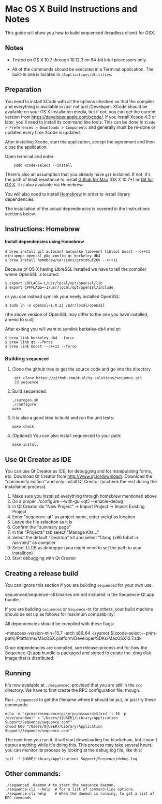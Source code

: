 Mac OS X Build Instructions and Notes
====================================
This guide will show you how to build sequenced (headless client) for OSX.

Notes
-----

* Tested on OS X 10.7 through 10.12.3 on 64-bit Intel processors only.

* All of the commands should be executed in a Terminal application. The
built-in one is located in `/Applications/Utilities`.

Preparation
-----------

You need to install XCode with all the options checked so that the compiler
and everything is available in /usr not just /Developer. XCode should be
available on your OS X installation media, but if not, you can get the
current version from https://developer.apple.com/xcode/. If you install
Xcode 4.3 or later, you'll need to install its command line tools. This can
be done in `Xcode > Preferences > Downloads > Components` and generally must
be re-done or updated every time Xcode is updated.

After installing Xcode, start the application, accept the agreement and then close the application.

Open terminal and enter:
                
        sudo xcode-select --install

There's also an assumption that you already have `git` installed. If
not, it's the path of least resistance to install [Github for Mac](https://mac.github.com/)
(OS X 10.7+) or
[Git for OS X](https://code.google.com/p/git-osx-installer/). It is also
available via Homebrew.

You will also need to install [Homebrew](http://brew.sh) in order to install library
dependencies.

The installation of the actual dependencies is covered in the Instructions
sections below.

Instructions: Homebrew
----------------------

#### Install dependencies using Homebrew

    $ brew install git autoconf automake libevent libtool boost --c++11 miniupnpc openssl pkg-config qt berkeley-db4
    $ brew install homebrew/versions/protobuf260 --c++11

Because of OS X having LibreSSL installed we have to tell the compiler where OpenSSL is located:

    $ export LDFLAGS=-L/usr/local/opt/openssl/lib
    $ export CPPFLAGS=-I/usr/local/opt/openssl/include
    
or you can instead symlink your newly installed OpenSSL:

    $ sudo ln -s openssl-1.0.2j /usr/local/openssl

(the above version of OpenSSL may differ to the one you have installed, amend to suit)

After exiting you will want to symlink berkeley-db4 and qt:

    $ brew link berkeley-db4 --force
    $ brew link qt --force
    $ brew link boost --c++11 --force


### Building `sequenced`

1. Clone the github tree to get the source code and go into the directory.

        git clone https://github.com/duality-solutions/sequence.git
        cd sequence

2.  Build sequenced:

        ./autogen.sh
        ./configure
        make

3.  It is also a good idea to build and run the unit tests:

        make check

4.  (Optional) You can also install sequenced to your path:

        make install

Use Qt Creator as IDE
------------------------
You can use Qt Creator as IDE, for debugging and for manipulating forms, etc.
Download Qt Creator from http://www.qt.io/download/. Download the "community edition" and only install Qt Creator (uncheck the rest during the installation process).

1. Make sure you installed everything through homebrew mentioned above 
2. Do a proper ./configure --with-gui=qt5 --enable-debug
3. In Qt Creator do "New Project" -> Import Project -> Import Existing Project
4. Enter "sequence-qt" as project name, enter src/qt as location
5. Leave the file selection as it is
6. Confirm the "summary page"
7. In the "Projects" tab select "Manage Kits..."
8. Select the default "Desktop" kit and select "Clang (x86 64bit in /usr/bin)" as compiler
9. Select LLDB as debugger (you might need to set the path to your installtion)
10. Start debugging with Qt Creator

Creating a release build
------------------------
You can ignore this section if you are building `sequenced` for your own use.

sequenced/sequence-cli binaries are not included in the Sequence-Qt.app bundle.

If you are building `sequenced` or `Sequence-Qt` for others, your build machine should be set up
as follows for maximum compatibility:

All dependencies should be compiled with these flags:

 -mmacosx-version-min=10.7
 -arch x86_64
 -isysroot $(xcode-select --print-path)/Platforms/MacOSX.platform/Developer/SDKs/MacOSX10.7.sdk

Once dependencies are compiled, see release-process.md for how the Sequence-Qt.app
bundle is packaged and signed to create the .dmg disk image that is distributed.

Running
-------

It's now available at `./sequenced`, provided that you are still in the `src`
directory. We have to first create the RPC configuration file, though.

Run `./sequenced` to get the filename where it should be put, or just try these
commands:

    echo -e "rpcuser=sequencerpc\nrpcpassword=$(xxd -l 16 -p /dev/urandom)" > "/Users/${USER}/Library/Application Support/Sequence/sequence.conf"
    chmod 600 "/Users/${USER}/Library/Application Support/Sequence/sequence.conf"

The next time you run it, it will start downloading the blockchain, but it won't
output anything while it's doing this. This process may take several hours;
you can monitor its process by looking at the debug.log file, like this:

    tail -f $HOME/Library/Application\ Support/Sequence/debug.log

Other commands:
-------

    ./sequenced -daemon # to start the sequence daemon.
    ./sequence-cli --help  # for a list of command-line options.
    ./sequence-cli help    # When the daemon is running, to get a list of RPC commands
